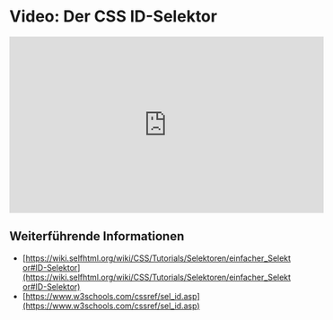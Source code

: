 # Video: Der CSS ID-Selektor
<iframe title="CSS Selektoren 03: ID-Selektor (Tabellenbeispiel)" width="560" height="315" src="https://zumvideo.de/videos/embed/d6912e57-ee9d-4e2a-bfcc-1d674fc6ad6e" frameborder="0" allowfullscreen="" sandbox="allow-same-origin allow-scripts allow-popups"></iframe>

## Weiterführende Informationen
- [https://wiki.selfhtml.org/wiki/CSS/Tutorials/Selektoren/einfacher_Selektor#ID-Selektor](https://wiki.selfhtml.org/wiki/CSS/Tutorials/Selektoren/einfacher_Selektor#ID-Selektor)
- [https://www.w3schools.com/cssref/sel_id.asp](https://www.w3schools.com/cssref/sel_id.asp)